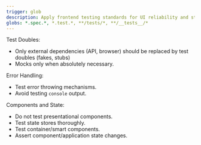 ```yaml
---
trigger: glob
description: Apply frontend testing standards for UI reliability and state management when writing frontend tests or modifying stores. Focus on test doubling boundaries, error handling, and state verification.
globs: *.spec.*, *.test.*, **/tests/*, **/__tests__/*
---
```


Test Doubles:
- Only external dependencies (API, browser) should be replaced by test doubles (fakes, stubs)
- Mocks only when absolutely necessary.

Error Handling:
- Test error throwing mechanisms.
- Avoid testing `console` output.

Components and State:
- Do not test presentational components.
- Test state stores thoroughly.
- Test container/smart components.
- Assert component/application state changes.